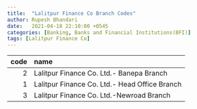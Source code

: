 ```yaml
---
title:  "Lalitpur Finance Co Branch Codes"
author: Rupesh Bhandari
date:   2021-04-18 22:10:00 +0545
categories: [Banking, Banks and Financial Institutions(BFI)]
tags: [Lalitpur Finance Co]
---
```


|   code | name                                          |
|-------:|:----------------------------------------------|
|      2 | Lalitpur Finance Co. Ltd.- Banepa Branch      |
|      1 | Lalitpur Finance Co. Ltd.- Head Office Branch |
|      3 | Lalitpur Finance Co. Ltd.-Newroad Branch      |